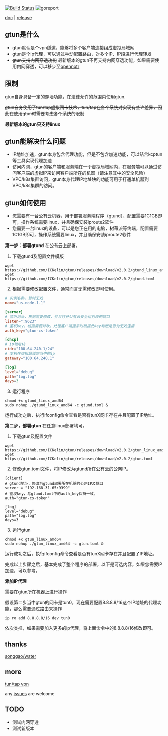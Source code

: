 [![Build Status](https://travis-ci.org/ICKelin/gtun.svg?branch=master)](https://travis-ci.org/ICKelin/gtun) ![goreport](https://goreportcard.com/badge/github.com/ICKelin/gtun)

[doc](./README-EN.md) | [release](https://github.com/ICKelin/gtun/releases)

## gtun是什么

- gtun默认是个vpn隧道，能够将多个客户端连接组成虚拟局域网
- gtun是个ip代理，可以通过手动配置路由，对多个IP、IP段进行代理转发
- ~~gtun支持内网穿透功能~~ 最新版本的gtun不再支持内网穿透功能，如果需要使用内网穿透，可以移步至[opennotr](https://github.com/ICKelin/opennotr)

## 限制
gtun自身具备一定的穿墙功能，在法律允许的范围内使用gtun.

~~gtun自身使用了tun/tap虚拟网卡技术，tun/tap在各个系统对实现有些许差异，因此在使用gtun时需要考虑各个系统的限制~~

**最新版本的gtun只支持linux**


## gtun能解决什么问题

- IP地址加速，gtun本身包含代理功能，但是不包含加速功能，可以结合kcptun等工具实现代理加速
- 访问内网，gtun的客户端和服务端在一个虚拟局域网内，在服务端可以通过访问客户端的虚拟IP来访问客户端所在的机器（请注意其中的安全风险）
- VPC/k8s集群访问，gtun本身代理IP地址块的功能可用于打通单机器到VPC/k8s集群的访问。

## gtun如何使用

- 您需要有一台公有云机器，用于部署服务端程序（gtund），配置需要1C1GB即可，操作系统需要linux，并且确保安装iproute2软件
- 您需要一台linux的设备，可以是您正在用的电脑，树莓派等终端，配置需要1C1GB即可，操作系统需要linux，并且确保安装iproute2软件

**第一步：部署gtund**
在公有云上部署。

1. 下载gtund及配置文件模版

```
wget https://github.com/ICKelin/gtun/releases/download/v2.0.2/gtund_linux_amd64
wget https://github.com/ICKelin/gtun/releases/download/v2.0.2/gtund.toml

```

2. 根据需要修改配置文件，通常而言无需修改即可使用。

```gtund.toml
# 实例名称，暂时无效
name="us-node-1-1"

[server]
# 监听地址，根据需要修改，并且打开公有云安全组对应的端口
listen=":9623"
# 鉴权key，根据需要修改，处理客户端握手时根据此key判断是否为无效连接
auth_key="gtun-cs-token"

[dhcp]
# ip地址块
cidr="100.64.240.1/24"
# 本机在虚拟局域网当中的ip
gateway="100.64.240.1"

[log]
level="debug"
path="log.log"
days=3

```
3. 运行程序

```
chmod +x gtund_linux_amd64
sudo nohup ./gtund_linux_amd64 -c gtund.toml &
```

运行成功之后，执行ifconfig命令查看是否有tunX网卡存在并且配置了IP地址。

**第二步，部署gtun**
在任意linux部署均可。

1. 下载gtun及配置文件

```
wget https://github.com/ICKelin/gtun/releases/download/v2.0.2/gtun_linux_amd64
wget https://github.com/ICKelin/gtun/releases/download/v2.0.2/gtun.toml
```

2. 修改gtun.toml文件，将IP修改为gtund所在公有云的公网IP。

```
[client]
# gtund地址，修改为gtund部署所在机器的公网IP及端口
server = "192.168.31.65:9399"
# 鉴权key，与gtund.toml中的auth_key保持一致。
auth="gtun-cs-token"

[log]
level="debug"
path="log.log"
days=3
```

3. 运行gtun

```
chmod +x gtun_linux_amd64
sudo nohup ./gtun_linux_amd64 -c gtun.toml &
```
运行成功之后，执行ifconfig命令查看是否有tunX网卡存在并且配置了IP地址。

完成以上步骤之后，基本完成了整个程序的部署，以下是可选内容，如果您需要IP加速，可以参考。

**添加IP代理**

需要在gtun所在机器上进行操作

假设第二步当中gtun的网卡是tun0，现在需要配置8.8.8.8/16这个IP地址的代理功能，那么需要通过路由来操作

`ip ro add 8.8.8.8/16 dev tun0`

依次类推，如果需要加入更多的ip代理，将上面命令中的8.8.8.8/16修改即可。

## thanks
[songgao/water](https://github.com/songgao/water)

## more
[tun/tap vpn](https://github.com/ICKelin/article/issues/9)

any [issues](https://github.com/ICKelin/gtun/issues/new) are welcome

## TODO
- 测试内网穿透
- 测试新版本